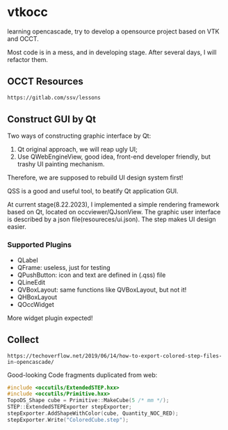 # vtkocc

learning opencascade, try to develop a opensource project based on VTK and OCCT.

Most code is in a mess, and in developing stage. After several days, I will refactor them.

## OCCT Resources

```txt
https://gitlab.com/ssv/lessons
```

## Construct GUI by Qt

Two ways of constructing graphic interface by Qt:

1.   Qt original approach, we will reap ugly UI;
2.   Use QWebEngineView, good idea, front-end developer friendly, but trashy UI painting mechanism.

Therefore, we are supposed to rebuild UI design system first!

QSS is a good and useful tool, to beatify Qt application GUI.

At current stage(8.22.2023), I implemented a simple rendering framework based on Qt, located on occviewer/QJsonView.  The graphic user interface is described by a json file(resoureces/ui.json).  The step makes UI design easier.

### Supported Plugins

- QLabel
- QFrame: useless, just for testing
- QPushButton: icon and text are defined in (.qss) file
- QLineEdit
- QVBoxLayout: same functions like QVBoxLayout, but not it!
- QHBoxLayout
- QOccWidget

More widget plugin expected!

## Collect

```text
https://techoverflow.net/2019/06/14/how-to-export-colored-step-files-in-opencascade/
```

Good-looking Code fragments duplicated from web:

```c++
#include <occutils/ExtendedSTEP.hxx>
#include <occutils/Primitive.hxx>
TopoDS_Shape cube = Primitive::MakeCube(5 /* mm */);
STEP::ExtendedSTEPExporter stepExporter;
stepExporter.AddShapeWithColor(cube, Quantity_NOC_RED);
stepExporter.Write("ColoredCube.step");
```